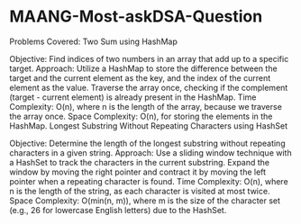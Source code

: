 # MAANG-Most-askDSA-Question
Problems Covered:
Two Sum using HashMap

Objective: Find indices of two numbers in an array that add up to a specific target.
Approach:
Utilize a HashMap to store the difference between the target and the current element as the key, and the index of the current element as the value.
Traverse the array once, checking if the complement (target - current element) is already present in the HashMap.
Time Complexity: O(n), where n is the length of the array, because we traverse the array once.
Space Complexity: O(n), for storing the elements in the HashMap.
Longest Substring Without Repeating Characters using HashSet

Objective: Determine the length of the longest substring without repeating characters in a given string.
Approach:
Use a sliding window technique with a HashSet to track the characters in the current substring.
Expand the window by moving the right pointer and contract it by moving the left pointer when a repeating character is found.
Time Complexity: O(n), where n is the length of the string, as each character is visited at most twice.
Space Complexity: O(min(n, m)), where m is the size of the character set (e.g., 26 for lowercase English letters) due to the HashSet.
